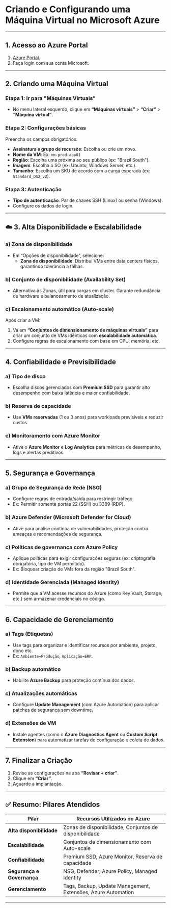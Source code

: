 # Criando e Configurando uma Máquina Virtual no Microsoft Azure

---

## 1. Acesso ao Azure Portal

1. [Azure Portal](https://portal.azure.com/).
2. Faça login com sua conta Microsoft.

---

## 2. Criando uma Máquina Virtual

### Etapa 1: Ir para "Máquinas Virtuais"

- No menu lateral esquerdo, clique em **“Máquinas virtuais”** > **“Criar”** > **“Máquina virtual”**.

### Etapa 2: Configurações básicas

Preencha os campos obrigatórios:

- **Assinatura e grupo de recursos**: Escolha ou crie um novo.
- **Nome da VM**: Ex: `vm-prod-app01`
- **Região**: Escolha uma próxima ao seu público (ex: "Brazil South").
- **Imagem**: Escolha o SO (ex: Ubuntu, Windows Server, etc.).
- **Tamanho**: Escolha um SKU de acordo com a carga esperada (ex: `Standard_DS2_v2`).

### Etapa 3: Autenticação

- **Tipo de autenticação**: Par de chaves SSH (Linux) ou senha (Windows).
- Configure os dados de login.

---

## ☁️ 3. Alta Disponibilidade e Escalabilidade

### a) Zona de disponibilidade

- Em “Opções de disponibilidade”, selecione:
  - **Zona de disponibilidade**: Distribui VMs entre data centers físicos, garantindo tolerância a falhas.

### b) Conjunto de disponibilidade (Availability Set)

- Alternativa às Zonas, útil para cargas em cluster. Garante redundância de hardware e balanceamento de atualização.

### c) Escalonamento automático (Auto-scale)

Após criar a VM:

1. Vá em **“Conjuntos de dimensionamento de máquinas virtuais”** para criar um conjunto de VMs idênticas com **escalabilidade automática**.
2. Configure regras de escalonamento com base em CPU, memória, etc.

---

## 4. Confiabilidade e Previsibilidade

### a) Tipo de disco

- Escolha discos gerenciados com **Premium SSD** para garantir alto desempenho com baixa latência e maior confiabilidade.

### b) Reserva de capacidade

- Use **VMs reservadas** (1 ou 3 anos) para workloads previsíveis e reduzir custos.

### c) Monitoramento com Azure Monitor

- Ative o **Azure Monitor** e **Log Analytics** para métricas de desempenho, logs e alertas preditivos.

---

## 5. Segurança e Governança

### a) Grupo de Segurança de Rede (NSG)

- Configure regras de entrada/saída para restringir tráfego.
- Ex: Permitir somente portas 22 (SSH) ou 3389 (RDP).

### b) Azure Defender (Microsoft Defender for Cloud)

- Ative para análise contínua de vulnerabilidades, proteção contra ameaças e recomendações de segurança.

### c) Políticas de governança com Azure Policy

- Aplique políticas para exigir configurações seguras (ex: criptografia obrigatória, tipo de VM permitido).
- Ex: Bloquear criação de VMs fora da região "Brazil South".

### d) Identidade Gerenciada (Managed Identity)

- Permite que a VM acesse recursos do Azure (como Key Vault, Storage, etc.) sem armazenar credenciais no código.

---

## 6. Capacidade de Gerenciamento

### a) Tags (Etiquetas)

- Use tags para organizar e identificar recursos por ambiente, projeto, dono etc.
- Ex: `Ambiente=Produção`, `Aplicação=ERP`.

### b) Backup automático

- Habilite **Azure Backup** para proteção contínua dos dados.

### c) Atualizações automáticas

- Configure **Update Management** (com Azure Automation) para aplicar patches de segurança sem downtime.

### d) Extensões de VM

- Instale agentes (como o **Azure Diagnostics Agent** ou **Custom Script Extension**) para automatizar tarefas de configuração e coleta de dados.

---

## 7. Finalizar a Criação

1. Revise as configurações na aba **“Revisar + criar”**.
2. Clique em **“Criar”**.
3. Aguarde a implantação.

---

## ✅ Resumo: Pilares Atendidos

| **Pilar**                    | **Recursos Utilizados no Azure**                                  |
|-----------------------------|---------------------------------------------------------------------|
| **Alta disponibilidade**     | Zonas de disponibilidade, Conjuntos de disponibilidade            |
| **Escalabilidade**           | Conjuntos de dimensionamento com Auto-scale                       |
| **Confiabilidade**           | Premium SSD, Azure Monitor, Reserva de capacidade                 |
| **Segurança e Governança**   | NSG, Defender, Azure Policy, Managed Identity                     |
| **Gerenciamento**            | Tags, Backup, Update Management, Extensões, Azure Automation      |

---
